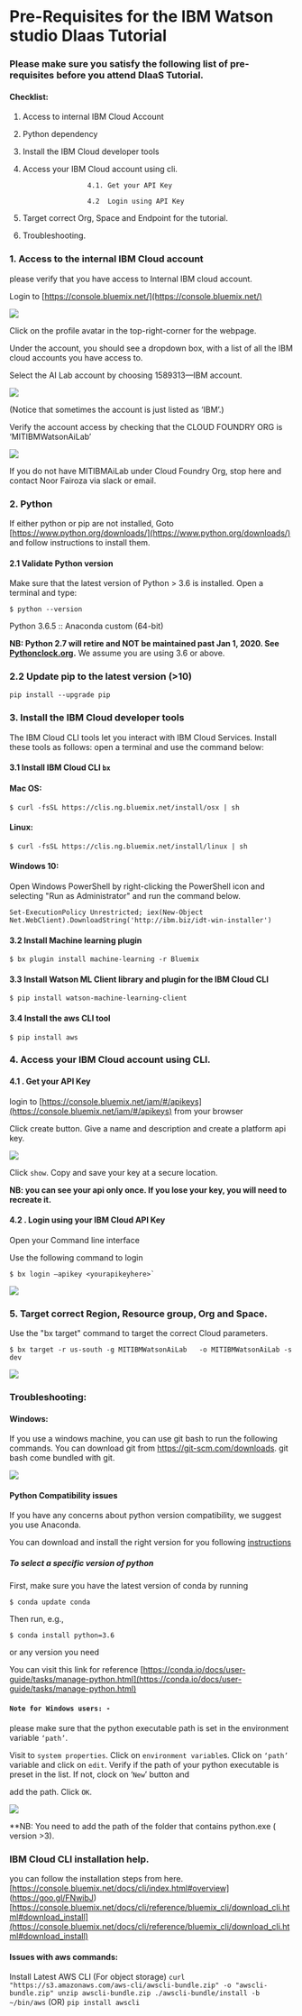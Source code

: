 
# Pre-Requisites for the IBM Watson studio Dlaas Tutorial
 
### Please make sure you satisfy the following list of pre- requisites before you attend DlaaS Tutorial.
#### Checklist:
1. Access to internal IBM Cloud Account

2. Python dependency

3. Install the IBM Cloud developer tools

4. Access your IBM Cloud account using cli.

                       4.1. Get your API Key
                       
                       4.2  Login using API Key
                       
5. Target correct Org, Space and Endpoint for the tutorial.

6. Troubleshooting.


 
### 1. Access to the internal IBM Cloud account
please verify that you have access to Internal IBM cloud account.

Login to [https://console.bluemix.net/](https://console.bluemix.net/) 

<img src="img/login.png" >

Click on the profile avatar in the top-right-corner for the webpage.

Under the account, you should see a dropdown box, with a list of all the IBM cloud accounts you have access to.

Select the AI Lab account by choosing 1589313—IBM account. 

<img src="img/i2.png" >

 
(Notice that sometimes the account is just listed as ‘IBM’.)

Verify the account access by checking that the CLOUD FOUNDRY ORG is ‘MITIBMWatsonAiLab’

<img src="img/i1.png">

If you do not have MITIBMAiLab under Cloud Foundry Org, stop here and contact Noor Fairoza via slack or email.

### 2. Python
If either python or pip are not installed, Goto [https://www.python.org/downloads/](https://www.python.org/downloads/) 
and follow instructions to install them.

#### 2.1 Validate Python version
Make sure that the latest version of Python > 3.6 is installed. 
Open a terminal and type: 
```
$ python --version
```
Python 3.6.5 :: Anaconda custom (64-bit)

**NB: Python 2.7 will retire and NOT be maintained past Jan 1, 2020. See [Pythonclock.org](https://pythonclock.org/).** 
We assume you are using 3.6 or above.

### 2.2  Update pip to the latest version (>10)
```
pip install --upgrade pip
```


### 3. Install the IBM Cloud developer tools
The IBM Cloud CLI tools let you interact with IBM Cloud Services.
Install these tools as follows: 
 open  a terminal and use the command below:

#### 3.1 Install IBM Cloud CLI `bx`

#### Mac OS: 
```
$ curl -fsSL https://clis.ng.bluemix.net/install/osx | sh
```
#### Linux: 
```
$ curl -fsSL https://clis.ng.bluemix.net/install/linux | sh
```
#### Windows 10: 

Open Windows PowerShell by right-clicking the PowerShell icon and selecting "Run as Administrator" and run the command below.
```
Set-ExecutionPolicy Unrestricted; iex(New-Object Net.WebClient).DownloadString('http://ibm.biz/idt-win-installer')
```
 
#### 3.2 Install Machine learning plugin
```
$ bx plugin install machine-learning -r Bluemix
```

#### 3.3 Install  Watson ML Client   library and plugin  for the IBM  Cloud CLI
```
$ pip install watson-machine-learning-client
```
#### 3.4 Install the aws CLI tool
```
$ pip install aws
```

### 4. Access your IBM Cloud account using CLI.

####  4.1 . Get your API Key
login to [https://console.bluemix.net/iam/#/apikeys](https://console.bluemix.net/iam/#/apikeys) from your browser

Click create button. Give a name and description  and create a platform api key.

<img src="img/apikey.png">

Click `show`. Copy and save your key at a secure location.

**NB: you can see your api only once. If you lose your key, you will need to recreate it.**
 
#### 4.2 . Login using your IBM Cloud API Key

Open your Command line interface

Use the following command to login
```
$ bx login –apikey <yourapikeyhere>`
```

<img src="img/apikeylogin.PNG">
    
 
### 5. Target correct  Region, Resource group, Org and Space.

Use the "bx target" command to target the correct Cloud parameters.
```
$ bx target -r us-south -g MITIBMWatsonAiLab   -o MITIBMWatsonAiLab -s dev
```

<img src="img/v1.png">

 
### Troubleshooting:

#### Windows:
If you use a windows machine, you can use git bash to run the following commands.
You can download git from https://git-scm.com/downloads. 
git bash come bundled with git.

<img src="img/gitbash.png">

#### Python Compatibility issues
If you have any concerns about python version compatibility, we suggest you use Anaconda.

You can download and install the right version for you following 
[instructions](https://conda.io/docs/user-guide/install/index.html)


##### To select a specific version of python
First, make sure you have the latest version of conda by running
```
$ conda update conda
```
Then run, e.g.,
```
$ conda install python=3.6
```
or any version you need

You can visit this link for reference [https://conda.io/docs/user-guide/tasks/manage-python.html](https://conda.io/docs/user-guide/tasks/manage-python.html)
 
#### `Note for Windows users: - `
 please make sure that the python executable path is set in the environment variable `‘path’`.
 
Visit to `system properties`. 
Click on `environment variable`s.
Click on `‘path’` variable and click on `edit`.
Verify if the path of your python executable is preset in the list. If not, clock on ‘`New`’ button and 

add the path. Click `OK`.

<img src="img/winenv.png">
 
**NB: You need to add the path of the folder that contains python.exe ( version >3).

### IBM Cloud CLI installation help.
you can follow the installation steps from here.
[https://console.bluemix.net/docs/cli/index.html#overview] (https://goo.gl/FNwibJ)
[https://console.bluemix.net/docs/cli/reference/bluemix_cli/download_cli.html#download_install](https://console.bluemix.net/docs/cli/reference/bluemix_cli/download_cli.html#download_install)

#### Issues with aws commands:
Install Latest AWS CLI (For object storage)
`curl "https://s3.amazonaws.com/aws-cli/awscli-bundle.zip" -o "awscli-bundle.zip"
unzip awscli-bundle.zip
./awscli-bundle/install -b ~/bin/aws`
(OR)
`pip install awscli`
